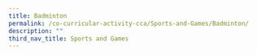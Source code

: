 ```yaml
---
title: Badminton
permalink: /co-curricular-activity-cca/Sports-and-Games/Badminton/
description: ""
third_nav_title: Sports and Games
---
```

